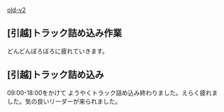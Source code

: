 [old-v2](ig040329-orig.html)

## [引越]トラック詰め込み作業

どんどんぼろぼろに疲れていきます。






## [引越]トラック詰め込み


09:00-18:00をかけて ようやくトラック詰め込み終わりました。えらく疲れました。気の良いリーダーが来られました。